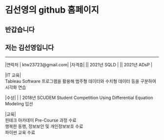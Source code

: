 # 김선영의 github 홈페이지 <br>

## 반갑습니다 <br>
## 저는 김선영입니다 <br>
<hr>
|연락처 | ktw23723@gmail.com|
|자격증| 
|| 2021년 SQLD |
|| 2021년 ADsP |

|IT 교육|  
Tableau Software 프로그램을 활용해 범주형 데이터와 수치형 데이터 등을 구분하여 시각화 연습  <br>

|수상|
| | 2018년 SCUDEM Student Competition Using Differential Equation Modeling 입선


|교육|<br>
핀테크 아카데미 Pre-Course 과정 수료  <br>
행복한 동행, 정보보안 및 개인정보보호 수료  <br>
파이썬 교육 수료
 
